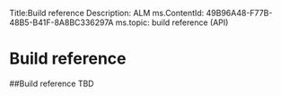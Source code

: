 ﻿Title:Build reference
Description: ALM
ms.ContentId: 49B96A48-F77B-48B5-B41F-8A8BC336297A
ms.topic: build reference (API)

# Build reference

##Build reference
TBD